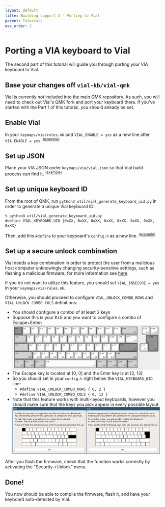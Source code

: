 ```yaml
---
layout: default
title: Building support 2 - Porting to Vial
parent: Tutorials
nav_order: 3
---
```


# Porting a VIA keyboard to Vial

The second part of this tutorial will guide you through porting your VIA keyboard to Vial.

## Base your changes off `vial-kb/vial-qmk`

Vial is currently not included into the main QMK repository. As such, you will need to check out Vial's QMK fork and port your keyboard there. If you've started with the Part 1 of this tutorial, you should already be set.

## Enable Vial

In your `keymaps/via/rules.mk` add `VIAL_ENABLE = yes` as a new line after `VIA_ENABLE = yes`. <sup>[(example)](https://github.com/vial-kb/vial-qmk/blob/a88f05ea1e2d6bf32dee4dae3be50f5de28b7263/keyboards/xyz/g60/keymaps/via/rules.mk#L2)</sup>

## Set up JSON

Place your VIA JSON under `keymaps/via/vial.json` so that Vial build process can find it. <sup>[(example)](https://github.com/vial-kb/vial-qmk/blob/a88f05ea1e2d6bf32dee4dae3be50f5de28b7263/keyboards/xyz/g60/keymaps/via/vial.json)</sup>

## Set up unique keyboard ID

From the root of QMK, run `python3 util/vial_generate_keyboard_uid.py` in order to generate a unique Vial keyboard ID:

```
% python3 util/vial_generate_keyboard_uid.py
#define VIAL_KEYBOARD_UID {0xXX, 0xXX, 0xXX, 0xXX, 0xXX, 0xXX, 0xXX, 0xXX}
```

Then, add this `#define` to your keyboard's `config.h` as a new line. <sup>[(example)](https://github.com/vial-kb/vial-qmk/blob/a88f05ea1e2d6bf32dee4dae3be50f5de28b7263/keyboards/xyz/g60/config.h#L28)</sup>

## Set up a secure unlock combination

Vial needs a key combination in order to protect the user from a malicious host computer unknowingly changing security-sensitive settings, such as flashing a malicious firmware; for more information see [here](../security.md).

If you do not want to utilize this feature, you should set `VIAL_INSECURE = yes` in your `keymaps/via/rules.mk`.

Otherwise, you should proceed to configure `VIAL_UNLOCK_COMBO_ROWS` and `VIAL_UNLOCK_COMBO_COLS` definitions:

* You should configure a combo of at least 2 keys
* Suppose this is your KLE and you want to configure a combo of Escape+Enter:
![](../img/security-kle.png)
* The Escape key is located at [0, 0] and the Enter key is at [2, 13]
* So you should set in your `config.h` right below the `VIAL_KEYBOARD_UID` line:
  * `#define VIAL_UNLOCK_COMBO_ROWS { 0, 2 }`
  * `#define VIAL_UNLOCK_COMBO_COLS { 0, 13 }`
* Note that this feature works with multi-layout keyboards, however you should make sure that the keys you pick appear in every possible layout:
![](../img/security-user-prompt.png)

After you flash the firmware, check that the function works correctly by activating the "Security->Unlock" menu.

## Done!

You now should be able to compile the firmware, flash it, and have your keyboard auto-detected by Vial.
